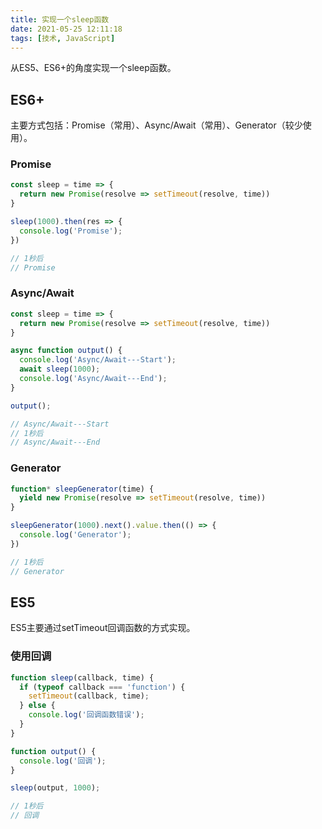 ```yaml
---
title: 实现一个sleep函数
date: 2021-05-25 12:11:18
tags: [技术, JavaScript]
---
```


从ES5、ES6+的角度实现一个sleep函数。

<!-- more -->

## ES6+

主要方式包括：Promise（常用）、Async/Await（常用）、Generator（较少使用）。

### Promise

```js
const sleep = time => {
  return new Promise(resolve => setTimeout(resolve, time))
}

sleep(1000).then(res => {
  console.log('Promise');
})

// 1秒后
// Promise
```

### Async/Await

```js
const sleep = time => {
  return new Promise(resolve => setTimeout(resolve, time))
}

async function output() {
  console.log('Async/Await---Start');
  await sleep(1000);
  console.log('Async/Await---End');
}

output(); 

// Async/Await---Start
// 1秒后
// Async/Await---End
```

### Generator

```js
function* sleepGenerator(time) {
  yield new Promise(resolve => setTimeout(resolve, time))
}

sleepGenerator(1000).next().value.then(() => {
  console.log('Generator');
})

// 1秒后
// Generator
```

## ES5

ES5主要通过setTimeout回调函数的方式实现。

### 使用回调

```js
function sleep(callback, time) {
  if (typeof callback === 'function') {
    setTimeout(callback, time);
  } else {
    console.log('回调函数错误');
  }
}

function output() {
  console.log('回调');
}

sleep(output, 1000);

// 1秒后
// 回调
```
